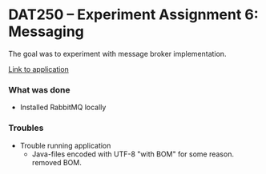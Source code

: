 # DAT250 – Experiment Assignment 6: Messaging

The goal was to experiment with message broker implementation.

[Link to application]()

### What was done
- Installed RabbitMQ locally

### Troubles
- Trouble running application
  - Java-files encoded with UTF-8 "with BOM" for some reason. removed BOM.